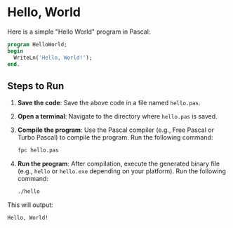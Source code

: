 # Hello, World

Here is a simple "Hello World" program in Pascal:

```pascal
program HelloWorld;
begin
  WriteLn('Hello, World!');
end.
```

## Steps to Run

1. **Save the code**: Save the above code in a file named `hello.pas`.

2. **Open a terminal**: Navigate to the directory where `hello.pas` is saved.

3. **Compile the program**: Use the Pascal compiler (e.g., Free Pascal or Turbo Pascal) to compile the program. Run the following command:
   ```sh
   fpc hello.pas
   ```

4. **Run the program**: After compilation, execute the generated binary file (e.g., `hello` or `hello.exe` depending on your platform). Run the following command:
   ```sh
   ./hello
   ```

This will output:
```
Hello, World!
```